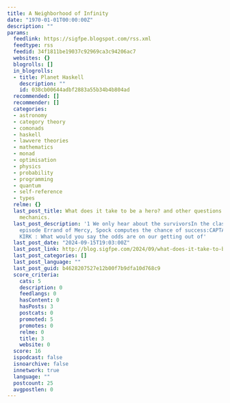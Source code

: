 ```yaml
---
title: A Neighborhood of Infinity
date: "1970-01-01T00:00:00Z"
description: ""
params:
  feedlink: https://sigfpe.blogspot.com/rss.xml
  feedtype: rss
  feedid: 34f1811be19037c92969ca3c94206ac7
  websites: {}
  blogrolls: []
  in_blogrolls:
  - title: Planet Haskell
    description: ""
    id: 038cb00644adbf2883a55b34b4b804ad
  recommended: []
  recommender: []
  categories:
  - astronomy
  - category theory
  - comonads
  - haskell
  - lawvere theories
  - mathematics
  - monad
  - optimisation
  - physics
  - probability
  - programming
  - quantum
  - self-reference
  - types
  relme: {}
  last_post_title: What does it take to be a hero? and other questions from statistical
    mechanics.
  last_post_description: '1 We only hear about the survivorsIn the classic Star Trek
    episode Errand of Mercy, Spock computes the chance of success:CAPTAIN JAMES T.
    KIRK : What would you say the odds are on our getting out of'
  last_post_date: "2024-09-15T19:03:00Z"
  last_post_link: http://blog.sigfpe.com/2024/09/what-does-it-take-to-be-hero-and-other.html
  last_post_categories: []
  last_post_language: ""
  last_post_guid: b4628207527e12b00f7b9dfa10d768c9
  score_criteria:
    cats: 5
    description: 0
    feedlangs: 0
    hasContent: 0
    hasPosts: 3
    postcats: 0
    promoted: 5
    promotes: 0
    relme: 0
    title: 3
    website: 0
  score: 16
  ispodcast: false
  isnoarchive: false
  innetwork: true
  language: ""
  postcount: 25
  avgpostlen: 0
---
```

